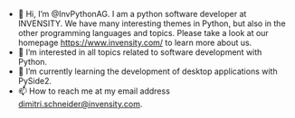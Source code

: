 - 👋 Hi, I’m @InvPythonAG. I am a python software developer at INVENSITY. We have many interesting themes in Python, but also in the other programming languages and topics. Please take a look at our homepage https://www.invensity.com/ to learn more about us.
- 👀 I’m interested in all topics related to software development with Python.
- 🌱 I’m currently learning the development of desktop applications with PySide2.
- 📫 How to reach me at my email address dimitri.schneider@invensity.com.
